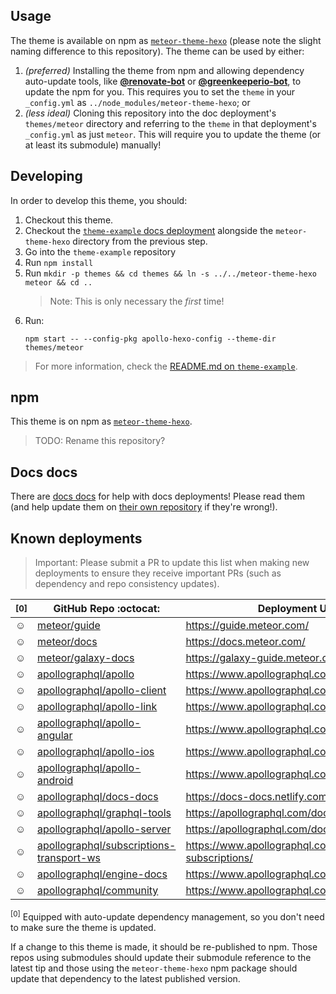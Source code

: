 ## Usage

The theme is available on npm as [`meteor-theme-hexo`](https://npm.im/meteor-theme-hexo) (please note the slight naming difference to this repository).  The theme can be used by either:

1. _(preferred)_ Installing the theme from npm and allowing dependency auto-update tools, like [**@renovate-bot**](https://github.com/renovate-bot) or [**@greenkeeperio-bot**](https://github.com/greenkeeperio-bot), to update the npm for you.  This requires you to set the `theme` in your `_config.yml` as `../node_modules/meteor-theme-hexo`; or
2. _(less ideal)_ Cloning this repository into the doc deployment's `themes/meteor` directory and referring to the `theme` in that deployment's `_config.yml` as just `meteor`.  This will require you to update the theme (or at least its submodule) manually!

## Developing

In order to develop this theme, you should:

1. Checkout this theme.
2. Checkout the [`theme-example` docs deployment](https://github.com/meteor/theme-example) alongside the `meteor-theme-hexo` directory from the previous step.
3. Go into the `theme-example` repository
4. Run `npm install`
5. Run `mkdir -p themes && cd themes && ln -s ../../meteor-theme-hexo meteor && cd ..`
   > Note: This is only necessary the _first_ time!
6. Run:
   ```
   npm start -- --config-pkg apollo-hexo-config --theme-dir themes/meteor
   ```

> For more information, check the [README.md on `theme-example`](https://github.com/meteor/theme-example/blob/master/README.md).

## npm

This theme is on npm as [`meteor-theme-hexo`](https://www.npmjs.com/packages/meteor-theme-hexo).

> TODO: Rename this repository?

## Docs docs

There are [docs docs](https://docs-docs.netlify.com/docs/docs/) for help with docs deployments!  Please read them (and help update them on [their own repository](https://github.com/apollographql/docs-docs/) if they're wrong!).

## Known deployments

> Important: Please submit a PR to update this list when making new deployments to ensure they receive important PRs (such as dependency and repo consistency updates).

| <sup>[0]</sup> | GitHub Repo :octocat:  | Deployment URL :rocket: |
| --- | --- | --- |
| :relaxed: | [meteor/guide](https://github.com/meteor/guide/) | https://guide.meteor.com/ |
| :relaxed: | [meteor/docs](https://github.com/meteor/docs/) | https://docs.meteor.com/ |
| :relaxed: | [meteor/galaxy-docs](https://github.com/meteor/galaxy-docs/) | https://galaxy-guide.meteor.com/ |
| :relaxed: | [apollographql/apollo](https://github.com/apollographql/apollo/) | https://www.apollographql.com/docs/ |
| :relaxed: | [apollographql/apollo-client](https://github.com/apollographql/apollo-client/) | https://www.apollographql.com/docs/react/ |
| :relaxed: | [apollographql/apollo-link](https://github.com/apollographql/apollo-link/) | https://www.apollographql.com/docs/link/ |
| :relaxed: | [apollographql/apollo-angular](https://github.com/apollographql/apollo-angular/) | https://www.apollographql.com/docs/angular/ |
| :relaxed: | [apollographql/apollo-ios](https://github.com/apollographql/apollo-ios/) | https://www.apollographql.com/docs/ios/ |
| :relaxed: | [apollographql/apollo-android](https://github.com/apollographql/apollo-android/) | https://www.apollographql.com/docs/android/ |
| :relaxed: | [apollographql/docs-docs](https://github.com/apollographql/docs-docs/) | https://docs-docs.netlify.com/docs/docs/ |
| :relaxed: | [apollographql/graphql-tools](https://github.com/apollographql/graphql-tools/) | https://apollographql.com/docs/graphql-tools/ |
| :relaxed: | [apollographql/apollo-server](https://github.com/apollographql/apollo-server/) | https://apollographql.com/docs/apollo-server/ |
| :relaxed: | [apollographql/subscriptions-transport-ws](https://github.com/apollographql/subscriptions-transport-ws/) | https://www.apollographql.com/docs/graphql-subscriptions/ |
| :relaxed: | [apollographql/engine-docs](https://github.com/apollographql/engine-docs/) | https://www.apollographql.com/docs/engine/ |
| :relaxed: | [apollographql/community](https://github.com/apollographql/community/) | https://www.apollographql.com/docs/community/ |

  <sup>[0]</sup> Equipped with auto-update dependency management, so you don't need to make sure the theme is updated.

If a change to this theme is made, it should be re-published to npm.  Those repos using submodules should update their submodule reference to the latest tip and those using the `meteor-theme-hexo` npm package should update that dependency to the latest published version.
